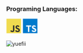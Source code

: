 <h3 align="left">Programing Languages:</h3>
<p align="left">
<img src="https://raw.githubusercontent.com/devicons/devicon/master/icons/javascript/javascript-original.svg" alt="javascript" width="40" height="40"/>
<img src="https://raw.githubusercontent.com/devicons/devicon/master/icons/typescript/typescript-original.svg" alt="typescript" width="40" height="40"/>
<!-- <img src="https://cdn.jsdelivr.net/gh/devicons/devicon/icons/go/go-original-wordmark.svg" alt="golang" width="40" height="40"/> -->
</p>
<img align="center" src="https://github-readme-stats.vercel.app/api/top-langs?username=yuefii&show_icons=true&locale=en&layout=compact" alt="yuefii" />
